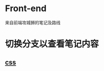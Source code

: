 # Front-end
来自前端攻城狮的笔记及路线

# 切换分支以查看笔记内容

## [css](https://github.com/pengguodon/Front-end/tree/CssWorld)
